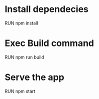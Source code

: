# Install dependecies
RUN npm install

# Exec Build command
RUN npm run build

# Serve the app
RUN npm start
